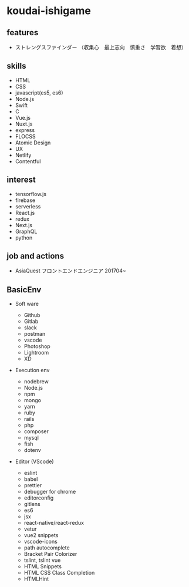 # koudai-ishigame

## features   
- ストレングスファインダー （収集心　最上志向　慎重さ　学習欲　着想）

## skills
- HTML
- CSS
- javascript(es5, es6)
- Node.js
- Swift
- C
- Vue.js
- Nuxt.js
- express
- FLOCSS
- Atomic Design
- UX
- Netlify
- Contentful

## interest
- tensorflow.js
- firebase
- serverless
- React.js
- redux
- Next.js
- GraphQL
- python

## job and actions
- AsiaQuest フロントエンドエンジニア 201704~

## BasicEnv   
- Soft ware
  - Github
  - Gitlab
  - slack
  - postman
  - vscode
  - Photoshop
  - Lightroom
  - XD
 
- Execution env
  - nodebrew
  - Node.js
  - npm
  - mongo
  - yarn
  - ruby
  - rails
  - php
  - composer
  - mysql
  - fish
  - dotenv
  
- Editor (VScode)
  - eslint
  - babel 
  - prettier
  - debugger for chrome
  - editorconfig
  - gitlens
  - es6
  - jsx
  - react-native/react-redux
  - vetur
  - vue2 snippets
  - vscode-icons
  - path autocomplete
  - Bracket Pair Colorizer
  - tslint, tslint vue
  - HTML Snippets
  - HTML CSS Class Completion
  - HTMLHint
